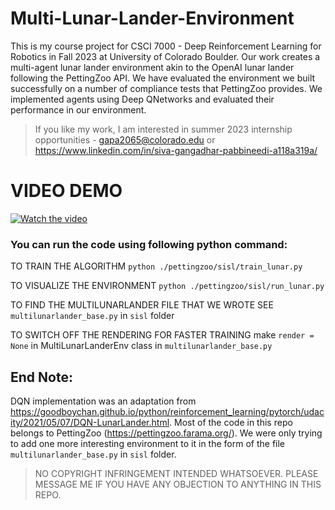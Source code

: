 # Multi-Lunar-Lander-Environment

This is my course project for CSCI 7000 - Deep Reinforcement Learning for Robotics in Fall 2023 at University of Colorado Boulder.
Our work creates a multi-agent lunar lander environment akin to the OpenAI lunar lander following the PettingZoo API. We have evaluated the environment we built
successfully on a number of compliance tests that PettingZoo provides. We implemented agents using Deep QNetworks and evaluated their performance in our environment.

> If you like my work, I am interested in summer 2023 internship opportunities - gapa2065@colorado.edu or https://www.linkedin.com/in/siva-gangadhar-pabbineedi-a118a319a/

# VIDEO DEMO
[![Watch the video](https://img.youtube.com/vi/zEJbj0CxVS0/maxresdefault.jpg)](https://youtu.be/zEJbj0CxVS0)

### You can run the code using following python command:

TO TRAIN THE ALGORITHM
```python ./pettingzoo/sisl/train_lunar.py```

TO VISUALIZE THE ENVIRONMENT
```python ./pettingzoo/sisl/run_lunar.py``` 

TO FIND THE MULTILUNARLANDER FILE THAT WE WROTE SEE
```multilunarlander_base.py``` in ```sisl``` folder

TO SWITCH OFF THE RENDERING FOR FASTER TRAINING
make ```render = None``` in MultiLunarLanderEnv class in ```multilunarlander_base.py```

## End Note:

DQN implementation was an adaptation from https://goodboychan.github.io/python/reinforcement_learning/pytorch/udacity/2021/05/07/DQN-LunarLander.html.
Most of the code in this repo belongs to PettingZoo (https://pettingzoo.farama.org/). We were only trying to add one more interesting environment to it in the form
of the file ```multilunarlander_base.py``` in ```sisl``` folder.

> NO COPYRIGHT INFRINGEMENT INTENDED WHATSOEVER. PLEASE MESSAGE ME IF YOU HAVE ANY OBJECTION TO ANYTHING IN THIS REPO.
